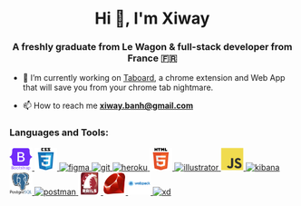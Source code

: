 <h1 align="center">Hi 👋, I'm Xiway</h1>
<h3 align="center">A freshly graduate from Le Wagon & full-stack developer from France 🇫🇷</h3>

- 🔭 I’m currently working on [Taboard](https://taboard.herokuapp.com/), a chrome extension and Web App that will save you from your chrome tab nightmare.

- 📫 How to reach me **xiway.banh@gmail.com**


<h3 align="left">Languages and Tools:</h3>
<p align="left"> <a href="https://getbootstrap.com" target="_blank"> <img src="https://raw.githubusercontent.com/devicons/devicon/master/icons/bootstrap/bootstrap-plain-wordmark.svg" alt="bootstrap" width="40" height="40"/> </a> <a href="https://www.w3schools.com/css/" target="_blank"> <img src="https://raw.githubusercontent.com/devicons/devicon/master/icons/css3/css3-original-wordmark.svg" alt="css3" width="40" height="40"/> </a> <a href="https://www.figma.com/" target="_blank"> <img src="https://www.vectorlogo.zone/logos/figma/figma-icon.svg" alt="figma" width="40" height="40"/> </a> <a href="https://git-scm.com/" target="_blank"> <img src="https://www.vectorlogo.zone/logos/git-scm/git-scm-icon.svg" alt="git" width="40" height="40"/> </a> <a href="https://heroku.com" target="_blank"> <img src="https://www.vectorlogo.zone/logos/heroku/heroku-icon.svg" alt="heroku" width="40" height="40"/> </a> <a href="https://www.w3.org/html/" target="_blank"> <img src="https://raw.githubusercontent.com/devicons/devicon/master/icons/html5/html5-original-wordmark.svg" alt="html5" width="40" height="40"/> </a> <a href="https://www.adobe.com/in/products/illustrator.html" target="_blank"> <img src="https://www.vectorlogo.zone/logos/adobe_illustrator/adobe_illustrator-icon.svg" alt="illustrator" width="40" height="40"/> </a> <a href="https://developer.mozilla.org/en-US/docs/Web/JavaScript" target="_blank"> <img src="https://raw.githubusercontent.com/devicons/devicon/master/icons/javascript/javascript-original.svg" alt="javascript" width="40" height="40"/> </a> <a href="https://www.elastic.co/kibana" target="_blank"> <img src="https://www.vectorlogo.zone/logos/elasticco_kibana/elasticco_kibana-icon.svg" alt="kibana" width="40" height="40"/> </a> <a href="https://www.postgresql.org" target="_blank"> <img src="https://raw.githubusercontent.com/devicons/devicon/master/icons/postgresql/postgresql-original-wordmark.svg" alt="postgresql" width="40" height="40"/> </a> <a href="https://postman.com" target="_blank"> <img src="https://www.vectorlogo.zone/logos/getpostman/getpostman-icon.svg" alt="postman" width="40" height="40"/> </a> <a href="https://rubyonrails.org" target="_blank"> <img src="https://raw.githubusercontent.com/devicons/devicon/master/icons/rails/rails-original-wordmark.svg" alt="rails" width="40" height="40"/> </a> <a href="https://www.ruby-lang.org/en/" target="_blank"> <img src="https://raw.githubusercontent.com/devicons/devicon/master/icons/ruby/ruby-original.svg" alt="ruby" width="40" height="40"/> </a> <a href="https://webpack.js.org" target="_blank"> <img src="https://raw.githubusercontent.com/devicons/devicon/d00d0969292a6569d45b06d3f350f463a0107b0d/icons/webpack/webpack-original-wordmark.svg" alt="webpack" width="40" height="40"/> </a> <a href="https://www.adobe.com/products/xd.html" target="_blank"> <img src="https://cdn.worldvectorlogo.com/logos/adobe-xd.svg" alt="xd" width="40" height="40"/> </a> </p>
